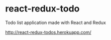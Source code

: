 # react-redux-todo

Todo list application made with React and Redux

http://react-redux-todos.herokuapp.com/
